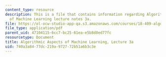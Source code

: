 ```yaml
---
content_type: resource
description: This is a file that contains information regarding Algorithmic Aspects
  of Machine Learning lecture notes 3a.
file: https://ol-ocw-studio-app-qa.s3.amazonaws.com/courses/18-409-algorithmic-aspects-of-machine-learning-spring-2015/740a3a8477dc219a972772b51a6b3c3e_MIT18_409S15_lec3a.pdf
file_type: application/pdf
parent_uid: 47104115-6cc7-bc25-61ea-e5b8d8ed77fc
resourcetype: Document
title: Algorithmic Aspects of Machine Learning, Lecture 3a
uid: 740a3a84-77dc-219a-9727-72b51a6b3c3e
---
```

